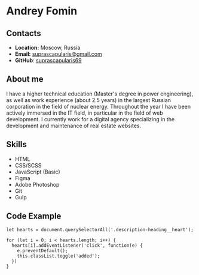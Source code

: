 # Andrey Fomin

## Contacts

* **Location:** Moscow, Russia
* **Email:** suprascapularis@gmail.com
* **GitHub**: [suprascapularis69](https://github.com/suprascapularis69)

## About me

I have a higher technical education (Master's degree in power engineering), as well as work experience (about 2.5 years) in the largest Russian corporation in the field of nuclear energy.
Throughout the year I have been actively immersed in the IT field, in particular in the field of web development. I currently work for a digital agency specializing in the development and maintenance of real estate websites.

## Skills

* HTML
* CSS/SCSS
* JavaScript (Basic)
* Figma
* Adobe Photoshop
* Git
* Gulp

## Code Example

```
let hearts = document.querySelectorAll('.description-heading__heart');

for (let i = 0; i < hearts.length; i++) {
  hearts[i].addEventListener('click', function(e) {
    e.preventDefault();
    this.classList.toggle('added');
  })
}
```